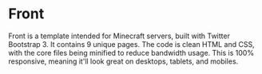 # Front
Front is a template intended for Minecraft servers, built with Twitter Bootstrap 3. It contains 9 unique pages. The code is clean HTML and CSS, with the core files being minified to reduce bandwidth usage. This is 100% responsive, meaning it'll look great on desktops, tablets, and mobiles.